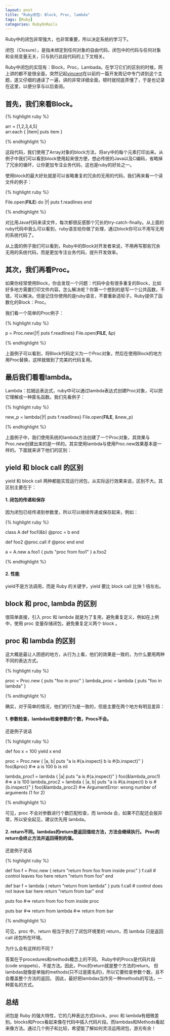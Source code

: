 ```yaml
---
layout: post
title: "Ruby闭包: Block, Proc, lambda"
tags: [Ruby]
categories: RubyOnRails
---
```


Ruby中的闭包非常强大，也非常重要，所以决定系统的学习下。

闭包（Closure），是指未绑定到任何对象的自由代码，闭包中的代码与任何对象和全局变量无关，只与执行此段代码的上下文相关。

Ruby中闭包的实现有：Block，Proc，Lambada。在学习它们的区别的时候，网上讲的都不是很全面，突然记起[vincent](http://v.baiyulan.net)在以前的一篇开发周记中专门讲到这个主题，遂又仔细的通读了一遍，讲的非常详细全面，顿时就彻底弄懂了，于是也记录在这里，以便分享与以后查阅。

## 首先，我们来看Block。

{% highlight ruby %}

arr = [1,2,3,4,5]  
arr.each { |item| puts item }

{% endhighlight %}

这段代码，我们使用了Array对象的block方法，将ary中的每个元素打印出来。从例子中我们可以看到block使用起来很方便，想必传统的Java以及C编码，省略掉了冗余的循环，让你更加专注业务代码，这也是ruby的好处之一。

使用block的最大好处就是可以省略重复的冗余的无用的代码，我们再来看一个读文件的例子：

{% highlight ruby %}

File.open(__FILE__) do |f|
  puts f.readlines
end

{% endhighlight %}

对比用Java代码来读文件，每次都很反感那个冗长的try-catch-finally。从上面的ruby代码中我么可以看到，ruby语言给你做了处理，通过block你可以不用写无用的系统代码了。

从上面的例子我们可以看到，Ruby中的Block对开发者来说，不用再写那些冗余无用的系统代码，而是更加专注业务代码，提升开发效率。

## 其次，我们再看Proc。

如果你经常使用Block，你会发现一个问题：代码中会有很多重复的Block，比如好多地方需要打印文件内容。怎么解决呢？你第一个想到的是写一个公共函数，不错，可以解决。但是记住你使用的是ruby语言，不要重新造轮子。Ruby提供了函数化的Block：Proc。

我们看一个简单的Proc例子：

{% highlight ruby %}

p = Proc.new{|f| puts f.readlines}
File.open(__FILE__, &p)

{% endhighlight %}

上面例子可以看到，将Block代码定义为一个Proc对象，然后在使用Block的地方用Proc替换，这样就做到了完美的代码复用。

## 最后我们看看lambda。

Lambda：拉姆达表达式，ruby中可以通过lambda表达式创建Proc对象，可以把它理解成一种匿名函数。我们先看例子：

{% highlight ruby %}

new_p = lambda{|f| puts f.readlines}
File.open(__FILE__, &new_p)

{% endhighlight %}

上面例子中，我们使用系统的lambda方法创建了一个Proc对象，其效果与Proc.new创建出来的是一样的。其实使用lambda与使用Proc.new效果基本是一样的。下面就来讲下他们的区别：

## yield 和 block call 的区别

yield 和 block call 两种都能实现运行闭包，从实际运行效果来说，区别不大。其区别主要在于：

#### 1. 闭包的传递和保存

因为闭包已经传递到参数里，所以可以继续传递或保存起来，例如：

{% highlight ruby %}

class A
  def foo1(&b)
    @proc = b
  end

  def foo2
    @proc.call if @proc
  end
end
   
a = A.new
a.foo1 { puts "proc from foo1" }
a.foo2

{% endhighlight %}

#### 2. 性能

yield不是方法调用，而是 Ruby 的关键字，yield 要比 block call 比快 1 倍左右。

## block 和 proc, lambda 的区别

很简单直接，引入 proc 和 lambda 就是为了复用，避免重复定义，例如在上例中，使用 proc 变量存储闭包，避免重复定义两个 block 。

## proc 和 lambda 的区别

这大概是最让人困惑的地方，从行为上看，他们的效果是一致的，为什么要用两种不同的表达方式。

{% highlight ruby %}

proc = Proc.new { puts "foo in proc" }
lambda_proc = lambda { puts "foo in lambda" }

{% endhighlight %}

确实，对于简单的情况，他们的行为是一致的，但是主要在两个地方有明显差异：

#### 1. 参数检查，lambdas检查参数的个数，Procs不会。

还是例子说话

{% highlight ruby %}

def foo
  x = 100
  yield x
end

proc = Proc.new { |a, b| puts "a is #{a.inspect} b is #{b.inspect}" }
foo(&proc)           #=> a is 100 b is nil

lambda_proc1 = lambda { |a| puts "a is #{a.inspect}" }
foo(&lambda_proc1)   #=> a is 100
lambda_proc2 = lambda { |a, b| puts "a is #{a.inspect} b is #{b.inspect}" }
foo(&lambda_proc2)   #=> ArgumentError: wrong number of arguments (1 for 2)

{% endhighlight %}

可见，proc 不会对参数进行个数匹配检查，而 lambda 会，如果不匹配还会报异常，所以安全起见，建议优先用 lambda。

#### 2. return不同。lambdas的return是返回值给方法，方法会继续执行。 Proc的return会终止方法并返回得到的值。

还是例子说话

{% highlight ruby %}

def foo
	f = Proc.new { return "return from foo from inside proc" }
	f.call # control leaves foo here
	return "return from foo"
end

def bar
  f = lambda { return "return from lambda" }
  puts f.call # control does not leave bar here
  return "return from bar"
end

puts foo  #=> return from foo from inside proc

puts bar  #=> return from lambda
          #=> return from bar

{% endhighlight %}

可见，proc 中，return 相当于执行了闭包环境里的 return，而 lambda 只是返回call 闭包所在环境。

为什么会有这样的不同？

答案在于procedures和methods概念上的不同。
Ruby中的Procs是代码片段(code snippets)，不是方法。因此，Proc的return就是整个方法的return。
但lambdas就像是单独的methods(只不过是匿名的)，所以它要检查参数个数，且不会覆盖整个方法的返回。
因此，最好把lambdas当作另一种methods的写法，一种匿名的方式。

## 总结

闭包是 Ruby 的强大特性，它的几种表达方式block，proc 和 lambda有细微差别。blocks和Procs看起来像在代码中插入代码片段。而lambdas和Methods看起来像方法。通过几个例子和比较，希望能了解如何灵活运用闭包，游刃有余！

